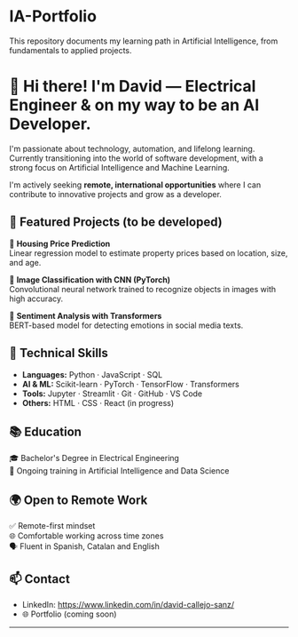 # IA-Portfolio
This repository documents my learning path in Artificial Intelligence, from fundamentals to applied projects.

# 👋 Hi there! I'm David — Electrical Engineer & on my way to be an AI Developer.

I'm passionate about technology, automation, and lifelong learning. Currently transitioning into the world of software development, with a strong focus on Artificial Intelligence and Machine Learning.

I'm actively seeking **remote, international opportunities** where I can contribute to innovative projects and grow as a developer.

## 🚀 Featured Projects (to be developed)

🔹 **Housing Price Prediction**  
Linear regression model to estimate property prices based on location, size, and age.

🔹 **Image Classification with CNN (PyTorch)**  
Convolutional neural network trained to recognize objects in images with high accuracy.

🔹 **Sentiment Analysis with Transformers**  
BERT-based model for detecting emotions in social media texts.

## 🧠 Technical Skills

- **Languages:** Python · JavaScript · SQL  
- **AI & ML:** Scikit-learn · PyTorch · TensorFlow · Transformers  
- **Tools:** Jupyter · Streamlit · Git · GitHub · VS Code  
- **Others:** HTML · CSS · React (in progress)

## 📚 Education

🎓 Bachelor's Degree in Electrical Engineering  
📖 Ongoing training in Artificial Intelligence and Data Science

## 🌍 Open to Remote Work

✅ Remote-first mindset  
🌐 Comfortable working across time zones  
🗣️ Fluent in Spanish, Catalan and English

## 📫 Contact

- LinkedIn: https://www.linkedin.com/in/david-callejo-sanz/
- 🌐 Portfolio (coming soon)

---

